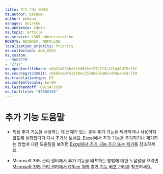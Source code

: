 ```yaml
---
title: 추가 기능 도움말
ms.author: pebaum
author: pebaum
manager: mnirkhe
ms.audience: Admin
ms.topic: article
ms.service: o365-administration
ROBOTS: NOINDEX, NOFOLLOW
localization_priority: Priority
ms.collection: Adm_O365
ms.custom:
- "9000776"
- "2717"
ms.openlocfilehash: abb12a533ba3c5d610ef27c713c32fa46d75e78f
ms.sourcegitcommit: c6692ce0fa1358ec3529e59ca0ecdfdea4cdc759
ms.translationtype: HT
ms.contentlocale: ko-KR
ms.lasthandoff: 09/14/2020
ms.locfileid: "47688160"
---
```

# <a name="add-in-help"></a>추가 기능 도움말

- 특정 추가 기능을 사용하는 데 문제가 있는 경우 추가 기능을 제거하거나 사용하지 않도록 설정했다가 다시 추가해 보세요. Excel에서 추가 기능을 추가하거나 제거하는 방법에 대한 도움말을 보려면 [Excel에서 추가 기능 추가 또는 제거](https://support.office.com/client/0af570c4-5cf3-4fa9-9b88-403625a0b460)를 참조하세요.

- Microsoft 365 관리 센터에서 추가 기능을 배포하는 방법에 대한 도움말을 보려면 [Microsoft 365 관리 센터에서 Office 365 추가 기능 배포 관리](https://docs.microsoft.com/microsoft-365/admin/manage/manage-deployment-of-add-ins)를 참조하세요.
